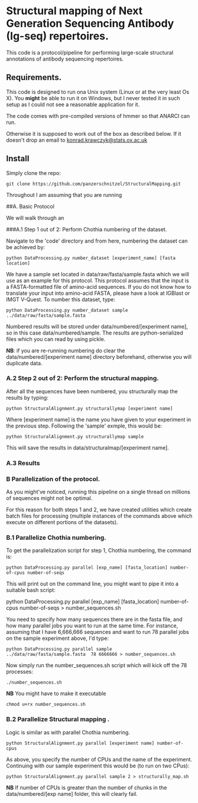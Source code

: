 # Structural mapping of Next Generation Sequencing Antibody (Ig-seq) repertoires.

This code is a protocol/pipeline for performing large-scale structural annotations of antibody sequencing repertoires.


## Requirements.

This code is designed to run ona Unix system (Linux or at the very least Os X). You **might** be able to run it on Windows, but I never tested it in such setup as I could not see a reasonable application for it.

The code comes with pre-compiled versions of hmmer so that ANARCI can run.

Otherwise it is supposed to work out of the box as described below. If it doesn't drop an email to konrad.krawczyk@stats.ox.ac.uk

## Install

Simply clone the repo:


```
git clone https://github.com/panzerschnitzel/StructuralMapping.git
```

Throughout I am assuming that you are running

##A. Basic Protocol

We will walk through an

###A.1 Step 1 out of 2: Perform Chothia numbering of the dataset.

Navigate to the 'code' directory and from here, numbering the dataset can be achieved by:

```
python DataProcessing.py number_dataset [experiment_name] [fasta location]
```

We have a sample set located in data/raw/fasta/sample.fasta which we will use as an example for this protocol. This protocol assumes that the input is a FASTA-formatted file of amino-acid sequences. If you do not know how to translate your input into amino-acid FASTA, please have a look at IGBlast or IMGT V-Quest. To number this dataset, type:

```
python DataProcessing.py number_dataset sample ../data/raw/fasta/sample.fasta 
```

Numbered results will be stored under data/numbered/[experiment name], so in this case data/numbered/sample. The results are python-serialized files which you can read by using pickle.

**NB**: if you are re-running numbering do clear the data/numbered/[experiment name] directory beforehand, otherwise you will duplicate data.

### A.2 Step 2 out of 2: Perform the structural mapping.

After all the sequences have been numbered, you structurally map the results by typing:

```
python StructuralAlignment.py structurallymap [experiment name]
```

Where [experiment name] is the name you have given to your experiment in the previous step. Following the 'sample' exmple, this would be:

```
python StructuralAlignment.py structurallymap sample
```

This will save the results in data/structuralmap/[experiment name].

### A.3 Results

### B Parallelization of the protocol.

As you might've noticed, running this pipeline on a single thread on millions of sequences might not be optimal.

For this reason for both steps 1 and 2, we have created utilities which create batch files for processing (multiple instances of the commands above which execute on different portions of the datasets).

### B.1 Parallelize Chothia numbering.

To get the parallelization script for step 1, Chothia numbering, the command is:

```
python DataProcessing.py parallel [exp_name] [fasta_location] number-of-cpus number-of-seqs
```

This will print out on the command line, you might want to pipe it into a suitable bash script:

python DataProcessing.py parallel [exp_name] [fasta_location] number-of-cpus number-of-seqs > number_sequences.sh

You need to specify how many sequences there are in the fasta file, and how many parallel jobs you want to run at the same time. For instance, assuming that I have 6,666,666 sequences and want to run 78 parallel jobs on the sample experiment above, I'd type:

```
python DataProcessing.py parallel sample ../data/raw/fasta/sample.fasta  78 6666666 > number_sequences.sh
```

Now simply run the number_sequences.sh script which will kick off the 78 processes:

```
./number_sequences.sh
```

**NB** You might have to make it executable 

```
chmod u+rx number_sequences.sh
```

### B.2 Parallelize Structural mapping .

Logic is similar as with parallel Chothia numbering.

```
python StructuralAlignment.py parallel [experiment name] number-of-cpus
```
As above, you specify the number of CPUs and the name of the experiment. Continuing with our sample experiment this would be (to run on two CPus):

```
python StructuralAlignment.py parallel sample 2 > structurally_map.sh
```

**NB** If number of CPUs is greater than the number of chunks in the data/numbered/[exp name] folder, this will clearly fail. 




